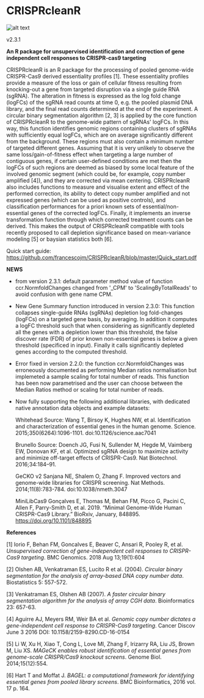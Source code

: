 # CRISPRcleanR

![alt text](https://github.com/francescojm/CRISPRcleanR/blob/master/web/CCRlogo.jpg)

v2.3.1

**An R package for unsupervised identification and correction of gene independent cell responses to CRISPR-cas9 targeting**

CRISPRcleanR is an R package for the processing of pooled genome-wide CRISPR-Cas9 derived essentiality profiles [1]. These essentiality profiles provide a measure of the loss or gain of cellular fitness resulting from knocking-out a gene from targeted disruption via a single guide RNA (sgRNA). The alteration in fitness is expressed as the log fold change (logFCs) of the sgRNA read counts at time 0, e.g. the pooled plasmid DNA library, and the final read counts determined at the end of the experiment. A circular binary segmentation algorithm [2, 3] is applied by the core function of CRISPRcleanR to the genome-wide pattern of sgRNAs' logFCs. In this way, this function identifies genomic regions containing clusters of sgRNAs with sufficiently equal logFCs, which are on average significantly different from the background. These regions must also contain a minimum number of targeted different genes. Assuming that it is very unlikely to observe the same loss/gain-of-fitness effect when targeting a large number of contiguous genes, if certain user-defined conditions are met then the logFCs of such regions are deemed as biased by some local feature of the involved genomic segment (which could be, for example, copy number amplified [4]), and they are corrected via mean centering. CRISPRcleanR also includes functions to measure and visualise extent and effect of the performed correction, its ability to detect copy number amplified and not expressed genes (which can be used as positive controls), and classification performances for a priori known sets of essential/non-essential genes of the corrected logFCs. Finally, it implements an inverse transformation function through which corrected treatment counts can be derived. This makes the output of CRISPRcleanR compatible with tools recently proposed to call depletion significance based on mean-variance modeling [5] or baysian statistics both [6].

Quick start guide:
https://github.com/francescojm/CRISPRcleanR/blob/master/Quick_start.pdf

**NEWS**
- from version 2.3.1: default parameter method value of function ccr.NormfoldChanges changed from '_CPM' to 'ScalingByTotalReads' to avoid confusion with gene name CPM.

- New Gene Summary function introduced in version 2.3.0: This function collapses single-guide RNAs (sgRNAs) depletion log fold-changes (logFCs)
on a targeted gene basis, by averaging. In addition it computes a logFC threshold such that when considering as significantly depleted all the genes with a depletion lower than this threshold, the false discover rate (FDR) of prior known non-essential genes is below a given threshold (specificed in input). Finally it calls significantly depleted genes according to the computed threshold.

- Error fixed in version 2.2.0: the function ccr.NormfoldChanges was erroneously documented as performing Median ratios normalisation but implemeted a sample scaling for total number of reads. This function has been now parametrised and the user can choose between the Median Ratios method or scaling for total number of reads.

- Now fully supporting the following additional libraries, with dedicated native annotation data objects and example datasets:

    Whitehead
    Source: Wang T, Birsoy K, Hughes NW, et al. Identification and characterization of essential genes in the human genome. Science. 2015;350(6264):1096-1101.       doi:10.1126/science.aac7041

    Brunello
    Source: Doench JG, Fusi N, Sullender M, Hegde M, Vaimberg EW, Donovan KF, et al. Optimized sgRNA design to maximize activity and minimize off-target effects     of CRISPR-Cas9. Nat Biotechnol. 2016;34:184–91.

    GeCKO v2
    Sanjana NE, Shalem O, Zhang F. Improved vectors and genome-wide libraries for CRISPR screening. Nat Methods. 2014;11(8):783-784. doi:10.1038/nmeth.3047

    MiniLibCas9
    Gonçalves E, Thomas M, Behan FM, Picco G, Pacini C, Allen F, Parry-Smith D, et al. 2019.
    “Minimal Genome-Wide Human CRISPR-Cas9 Library.” BioRxiv, January, 848895. https://doi.org/10.1101/848895

**References**

[1] Iorio F, Behan FM, Goncalves E, Beaver C, Ansari R, Pooley R, et al. *Unsupervised correction of gene-independent cell responses to CRISPR-Cas9 targeting*. BMC Genomics. 2018 Aug 13;19(1):604

[2] Olshen AB, Venkatraman ES, Lucito R et al. (2004). *Circular binary segmentation for the analysis of array-based DNA copy number data*. Biostatistics 5: 557-572.

[3] Venkatraman ES, Olshen AB (2007). *A faster circular binary segmentation algorithm for the analysis of array CGH data*. Bioinformatics 23: 657-63.

[4] Aguirre AJ, Meyers RM, Weir BA et al. *Genomic copy number dictates a gene-independent cell response to CRISPR-Cas9 targeting*. Cancer Discov June 3 2016 DOI: 10.1158/2159-8290.CD-16-0154

[5] Li W, Xu H, Xiao T, Cong L, Love MI, Zhang F, Irizarry RA, Liu JS, Brown M, Liu XS. *MAGeCK enables robust identification of essential genes from genome-scale CRISPR/Cas9 knockout screens*. Genome Biol. 2014;15(12):554.

[6] Hart T and Moffat J. *BAGEL: a computational framework for identifying essential genes from pooled library screens*. BMC Bioinformatics, 2016 vol. 17 p. 164.
